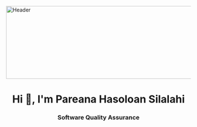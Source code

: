 <img src="https://dresma.ai/wp-content/uploads/2022/01/QA-Automation-EngineerMW.gif" alt="Header" width="800" height="200">
<h1 align="center">Hi 👋, I'm Pareana Hasoloan Silalahi</h1>
<h3 align="center">Software Quality Assurance</h3>
